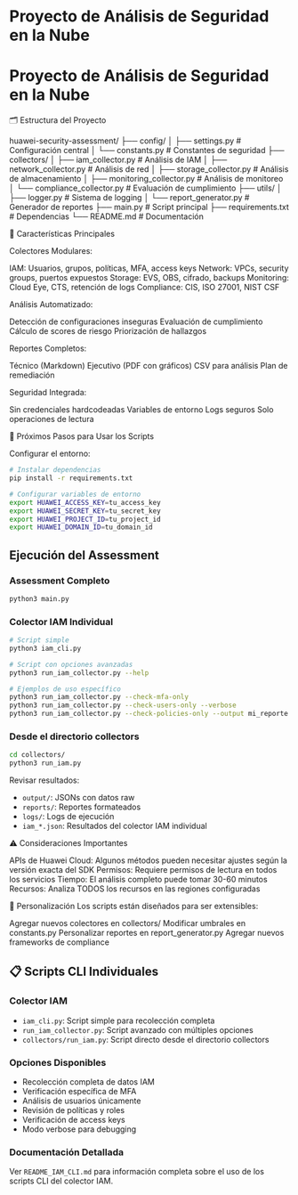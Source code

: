 # Proyecto de Análisis de Seguridad en la Nube
# Proyecto de Análisis de Seguridad en la Nube
🗂️ Estructura del Proyecto

huawei-security-assessment/
├── config/
│   ├── settings.py          # Configuración central
│   └── constants.py         # Constantes de seguridad
├── collectors/
│   ├── iam_collector.py     # Análisis de IAM
│   ├── network_collector.py # Análisis de red
│   ├── storage_collector.py # Análisis de almacenamiento
│   ├── monitoring_collector.py # Análisis de monitoreo
│   └── compliance_collector.py # Evaluación de cumplimiento
├── utils/
│   ├── logger.py           # Sistema de logging
│   └── report_generator.py # Generador de reportes
├── main.py                 # Script principal
├── requirements.txt        # Dependencias
└── README.md              # Documentación

🔑 Características Principales

Colectores Modulares:

IAM: Usuarios, grupos, políticas, MFA, access keys
Network: VPCs, security groups, puertos expuestos
Storage: EVS, OBS, cifrado, backups
Monitoring: Cloud Eye, CTS, retención de logs
Compliance: CIS, ISO 27001, NIST CSF


Análisis Automatizado:

Detección de configuraciones inseguras
Evaluación de cumplimiento
Cálculo de scores de riesgo
Priorización de hallazgos


Reportes Completos:

Técnico (Markdown)
Ejecutivo (PDF con gráficos)
CSV para análisis
Plan de remediación


Seguridad Integrada:

Sin credenciales hardcodeadas
Variables de entorno
Logs seguros
Solo operaciones de lectura



🚀 Próximos Pasos para Usar los Scripts

Configurar el entorno:

```bash
# Instalar dependencias
pip install -r requirements.txt

# Configurar variables de entorno
export HUAWEI_ACCESS_KEY=tu_access_key
export HUAWEI_SECRET_KEY=tu_secret_key
export HUAWEI_PROJECT_ID=tu_project_id
export HUAWEI_DOMAIN_ID=tu_domain_id
```

## Ejecución del Assessment

### Assessment Completo
```bash
python3 main.py
```

### Colector IAM Individual
```bash
# Script simple
python3 iam_cli.py

# Script con opciones avanzadas
python3 run_iam_collector.py --help

# Ejemplos de uso específico
python3 run_iam_collector.py --check-mfa-only
python3 run_iam_collector.py --check-users-only --verbose
python3 run_iam_collector.py --check-policies-only --output mi_reporte.json
```

### Desde el directorio collectors
```bash
cd collectors/
python3 run_iam.py
```

Revisar resultados:

- `output/`: JSONs con datos raw
- `reports/`: Reportes formateados  
- `logs/`: Logs de ejecución
- `iam_*.json`: Resultados del colector IAM individual



⚠️ Consideraciones Importantes

APIs de Huawei Cloud: Algunos métodos pueden necesitar ajustes según la versión exacta del SDK
Permisos: Requiere permisos de lectura en todos los servicios
Tiempo: El análisis completo puede tomar 30-60 minutos
Recursos: Analiza TODOS los recursos en las regiones configuradas

🔧 Personalización
Los scripts están diseñados para ser extensibles:

Agregar nuevos colectores en collectors/
Modificar umbrales en constants.py
Personalizar reportes en report_generator.py
Agregar nuevos frameworks de compliance

## 📋 Scripts CLI Individuales

### Colector IAM
- `iam_cli.py`: Script simple para recolección completa
- `run_iam_collector.py`: Script avanzado con múltiples opciones
- `collectors/run_iam.py`: Script directo desde el directorio collectors

### Opciones Disponibles
- Recolección completa de datos IAM
- Verificación específica de MFA
- Análisis de usuarios únicamente
- Revisión de políticas y roles
- Verificación de access keys
- Modo verbose para debugging

### Documentación Detallada
Ver `README_IAM_CLI.md` para información completa sobre el uso de los scripts CLI del colector IAM.